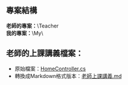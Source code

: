 ## 專案結構
**老師的專案：**\Teacher \
**我的專案：**\My\

## 老師的上課講義檔案：
- 原始檔案：[HomeController.cs](Teacher/MyModel_DBFirst/Controllers/HomeController.cs)
- 轉換成Markdown格式版本：[老師上課講義.md](老師上課講義.md)

